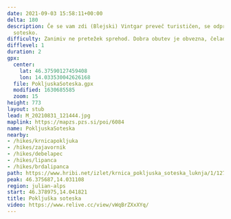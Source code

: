 ```yaml
---
date: 2021-09-03 15:58:11+00:00
delta: 180
description: Če se vam zdi (Blejski) Vintgar preveč turističen, se odpravite v Pokljuško
  sotesko.
difficulty: Zanimiv ne pretežek sprehod. Dobra obutev je obvezna, čelada priporočljiva.
difflevel: 1
duration: 2
gpx:
  center:
    lat: 46.37590127459408
    lon: 14.033530042626168
  file: PokljuskaSoteska.gpx
  modified: 1630685585
  zoom: 15
height: 773
layout: stub
lead: M_20210831_121444.jpg
maplink: https://mapzs.pzs.si/poi/6084
name: PokljuskaSoteska
nearby:
- /hikes/krnicapokljuka
- /hikes/zajavornik
- /hikes/debelapec
- /hikes/lipanca
- /hikes/brdalipanca
path: https://www.hribi.net/izlet/krnica_pokljuska_soteska_luknja/1/1270/2133
peak: 46.375687,14.031108
region: julian-alps
start: 46.378975,14.041821
title: Pokljuška soteska
video: https://www.relive.cc/view/vWqBrZXxXYq/
---
```

